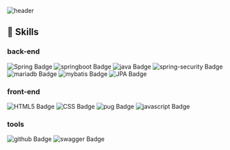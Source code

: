 ![header](https://capsule-render.vercel.app/api?type=rounded&color=gradient&text=About%20me&height=300&fontSize=100&textBg=false)


## :closed_book: Skills

### back-end
![Spring Badge](https://img.shields.io/badge/spring-6DB33F?style=for-the-badge&logo=spring&logoColor=white)
![springboot Badge](https://img.shields.io/badge/springboot-6DB33F?style=for-the-badge&logo=springboot&logoColor=white)
![java Badge](https://img.shields.io/badge/java-red?style=for-the-badge&logo=java&logoColor=white)
![spring-security Badge](https://img.shields.io/badge/springsecurity-6DB33F?style=for-the-badge&logo=springsecurity&logoColor=white)
<br>
![mariadb Badge](https://img.shields.io/badge/mariadb-blue?style=for-the-badge&logo=mariadb&logoColor=white)
![mybatis Badge](https://img.shields.io/badge/mybatis-red?style=for-the-badge&logo=mybatis&logoColor=white)
![JPA Badge](https://img.shields.io/badge/JPA-beb17d?style=for-the-badge&logo=JPA&logoColor=white)
<br>

### front-end
![HTML5 Badge](https://img.shields.io/badge/html5-E34F26?style=for-the-badge&logo=html5&logoColor=white)
![CSS Badge](https://img.shields.io/badge/css3-1572B6?style=for-the-badge&logo=css3&logoColor=white)
![pug Badge](https://img.shields.io/badge/pug-A86454?style=for-the-badge&logo=pug&logoColor=white)
![javascript Badge](https://img.shields.io/badge/javascript-F7DF1E?style=for-the-badge&logo=javascript&logoColor=white)
<br>

### tools
![github Badge](https://img.shields.io/badge/github-black?style=for-the-badge&logo=github&logoColor=white)
![swagger Badge](https://img.shields.io/badge/swagger-6DB33F?style=for-the-badge&logo=swagger&logoColor=white)
